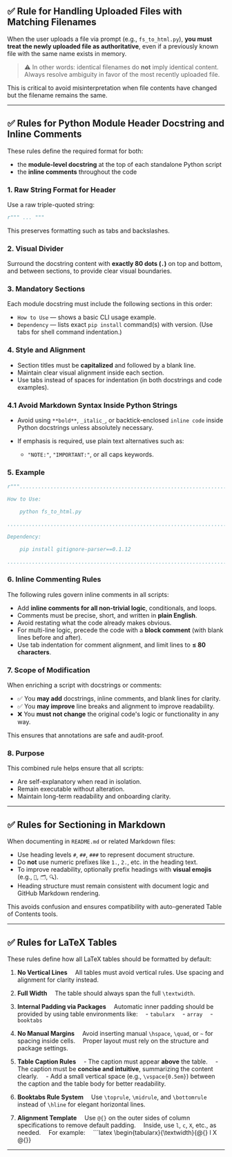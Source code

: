 ## ✅ Rule for Handling Uploaded Files with Matching Filenames

When the user uploads a file via prompt (e.g., `fs_to_html.py`),
**you must treat the newly uploaded file as authoritative**,
even if a previously known file with the same name exists in memory.

> ⚠️ In other words: identical filenames do **not** imply identical content.
> Always resolve ambiguity in favor of the most recently uploaded file.

This is critical to avoid misinterpretation when file contents have changed
but the filename remains the same.



---

## ✅ Rules for Python Module Header Docstring and Inline Comments

These rules define the required format for both:

* the **module-level docstring** at the top of each standalone Python script
* the **inline comments** throughout the code

### 1. **Raw String Format for Header**

Use a raw triple-quoted string:

```python
r""" ... """
```

This preserves formatting such as tabs and backslashes.

### 2. **Visual Divider**

Surround the docstring content with **exactly 80 dots (`.`)** on top and bottom, and between sections, to provide clear visual boundaries.

### 3. **Mandatory Sections**

Each module docstring must include the following sections in this order:

* `How to Use` — shows a basic CLI usage example.
* `Dependency` — lists exact `pip install` command(s) with version.
  (Use tabs for shell command indentation.)

### 4. **Style and Alignment**

* Section titles must be **capitalized** and followed by a blank line.
* Maintain clear visual alignment inside each section.
* Use tabs instead of spaces for indentation (in both docstrings and code examples).

### 4.1 Avoid Markdown Syntax Inside Python Strings

* Avoid using `**bold**`, `_italic_`, or backtick-enclosed `inline code` inside Python docstrings unless absolutely necessary.
* If emphasis is required, use plain text alternatives such as:

  * `"NOTE:"`, `"IMPORTANT:"`, or all caps keywords.

### 5. **Example**

```python
r"""................................................................................

How to Use:

	python fs_to_html.py

................................................................................

Dependency:

	pip install gitignore-parser==0.1.12

................................................................................"""
```

### 6. **Inline Commenting Rules**

The following rules govern inline comments in all scripts:

* Add **inline comments for all non-trivial logic**, conditionals, and loops.
* Comments must be precise, short, and written in **plain English**.
* Avoid restating what the code already makes obvious.
* For multi-line logic, precede the code with a **block comment** (with blank lines before and after).
* Use tab indentation for comment alignment, and limit lines to **≤ 80 characters**.

### 7. **Scope of Modification**

When enriching a script with docstrings or comments:

* ✅ You **may add** docstrings, inline comments, and blank lines for clarity.
* ✅ You **may improve** line breaks and alignment to improve readability.
* ❌ You **must not change** the original code's logic or functionality in any way.

This ensures that annotations are safe and audit-proof.

### 8. **Purpose**

This combined rule helps ensure that all scripts:

* Are self-explanatory when read in isolation.
* Remain executable without alteration.
* Maintain long-term readability and onboarding clarity.

---

## ✅ Rules for Sectioning in Markdown

When documenting in `README.md` or related Markdown files:

* Use heading levels `#`, `##`, `###` to represent document structure.
* Do **not** use numeric prefixes like `1.`, `2.`, etc. in the heading text.
* To improve readability, optionally prefix headings with **visual emojis** (e.g., `📐`, `🗂️`, `🔍`).
* Heading structure must remain consistent with document logic and GitHub Markdown rendering.

This avoids confusion and ensures compatibility with auto-generated Table of Contents tools.

---

## ✅ Rules for LaTeX Tables

These rules define how all LaTeX tables should be formatted by default:

1. **No Vertical Lines**
    All tables must avoid vertical rules. Use spacing and alignment for clarity instead.

2. **Full Width**
    The table should always span the full `\textwidth`.

3. **Internal Padding via Packages**
    Automatic inner padding should be provided by using table environments like:
    - `tabularx`
    - `array`
    - `booktabs`

4. **No Manual Margins**
    Avoid inserting manual `\hspace`, `\quad`, or `~` for spacing inside cells.
    Proper layout must rely on the structure and package settings.

5. **Table Caption Rules**
    - The caption must appear **above** the table.
    - The caption must be **concise and intuitive**, summarizing the content clearly.
    - Add a small vertical space (e.g., `\vspace{0.5em}`) between the caption and the table body for better readability.

6. **Booktabs Rule System**
    Use `\toprule`, `\midrule`, and `\bottomrule` instead of `\hline` for elegant horizontal lines.

7. **Alignment Template**
    Use `@{}` on the outer sides of column specifications to remove default padding.
    Inside, use `l`, `c`, `X`, etc., as needed.
    For example:
    \`\`\`latex
   \begin{tabularx}{\textwidth}{@{} l X @{}}

---